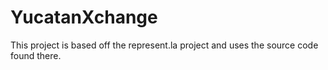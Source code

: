 # YucatanXchange

This project is based off the represent.la project and uses the source code found there. 
